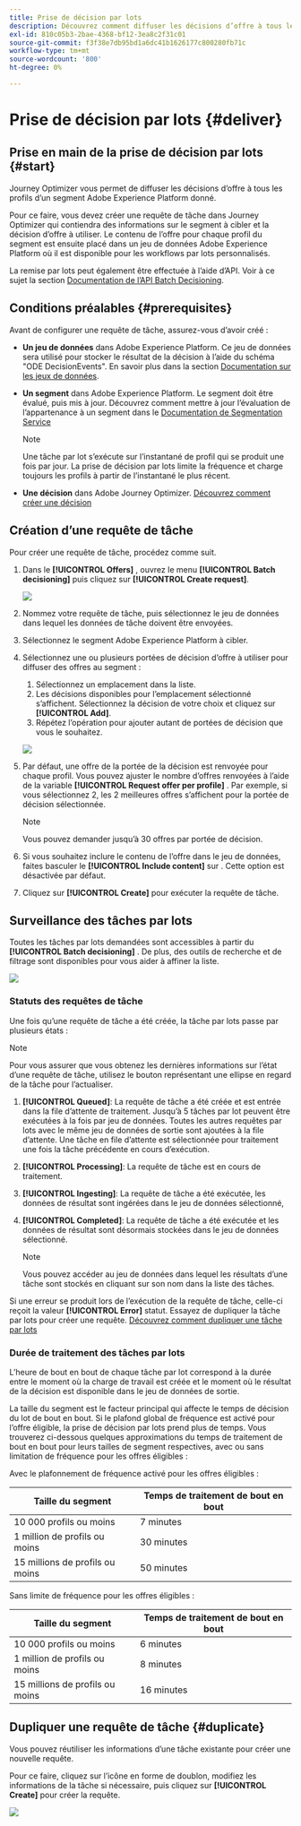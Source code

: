 ```yaml
---
title: Prise de décision par lots
description: Découvrez comment diffuser les décisions d’offre à tous les profils d’un segment Adobe Experience Platform donné.
exl-id: 810c05b3-2bae-4368-bf12-3ea8c2f31c01
source-git-commit: f3f38e7db95bd1a6dc41b1626177c800280fb71c
workflow-type: tm+mt
source-wordcount: '800'
ht-degree: 0%

---
```


# Prise de décision par lots {#deliver}

## Prise en main de la prise de décision par lots {#start}

Journey Optimizer vous permet de diffuser les décisions d’offre à tous les profils d’un segment Adobe Experience Platform donné.

Pour ce faire, vous devez créer une requête de tâche dans Journey Optimizer qui contiendra des informations sur le segment à cibler et la décision d’offre à utiliser. Le contenu de l’offre pour chaque profil du segment est ensuite placé dans un jeu de données Adobe Experience Platform où il est disponible pour les workflows par lots personnalisés.

La remise par lots peut également être effectuée à l’aide d’API. Voir à ce sujet la section [Documentation de l’API Batch Decisioning](api-reference/offer-delivery-api/batch-decisioning-api.md).

## Conditions préalables {#prerequisites}

Avant de configurer une requête de tâche, assurez-vous d’avoir créé :

* **Un jeu de données** dans Adobe Experience Platform. Ce jeu de données sera utilisé pour stocker le résultat de la décision à l’aide du schéma &quot;ODE DecisionEvents&quot;. En savoir plus dans la section [Documentation sur les jeux de données](https://experienceleague.adobe.com/docs/experience-platform/catalog/datasets/overview.html).

* **Un segment** dans Adobe Experience Platform. Le segment doit être évalué, puis mis à jour. Découvrez comment mettre à jour l’évaluation de l’appartenance à un segment dans le [Documentation de Segmentation Service](http://www.adobe.com/go/segmentation-overview-en)

   >[!NOTE]
   >
   >Une tâche par lot s’exécute sur l’instantané de profil qui se produit une fois par jour. La prise de décision par lots limite la fréquence et charge toujours les profils à partir de l’instantané le plus récent.

* **Une décision** dans Adobe Journey Optimizer. [Découvrez comment créer une décision](offer-activities/create-offer-activities.md)

<!-- in API doc, remove these info and add ref here-->

## Création d’une requête de tâche

Pour créer une requête de tâche, procédez comme suit.

1. Dans le **[!UICONTROL Offers]** , ouvrez le menu **[!UICONTROL Batch decisioning]** puis cliquez sur **[!UICONTROL Create request]**.

   ![](assets/batch-create.png)

1. Nommez votre requête de tâche, puis sélectionnez le jeu de données dans lequel les données de tâche doivent être envoyées.

1. Sélectionnez le segment Adobe Experience Platform à cibler.

1. Sélectionnez une ou plusieurs portées de décision d’offre à utiliser pour diffuser des offres au segment :
   1. Sélectionnez un emplacement dans la liste.
   1. Les décisions disponibles pour l’emplacement sélectionné s’affichent. Sélectionnez la décision de votre choix et cliquez sur **[!UICONTROL Add]**.
   1. Répétez l’opération pour ajouter autant de portées de décision que vous le souhaitez.

   ![](assets/batch-decision.png)

1. Par défaut, une offre de la portée de la décision est renvoyée pour chaque profil. Vous pouvez ajuster le nombre d’offres renvoyées à l’aide de la variable **[!UICONTROL Request offer per profile]** . Par exemple, si vous sélectionnez 2, les 2 meilleures offres s’affichent pour la portée de décision sélectionnée.

   >[!NOTE]
   >
   >Vous pouvez demander jusqu’à 30 offres par portée de décision.

1. Si vous souhaitez inclure le contenu de l’offre dans le jeu de données, faites basculer le **[!UICONTROL Include content]** sur . Cette option est désactivée par défaut.

1. Cliquez sur **[!UICONTROL Create]** pour exécuter la requête de tâche.

## Surveillance des tâches par lots

Toutes les tâches par lots demandées sont accessibles à partir du **[!UICONTROL Batch decisioning]** . De plus, des outils de recherche et de filtrage sont disponibles pour vous aider à affiner la liste.

![](assets/batch-list.png)

### Statuts des requêtes de tâche

Une fois qu’une requête de tâche a été créée, la tâche par lots passe par plusieurs états :

>[!NOTE]
>
>Pour vous assurer que vous obtenez les dernières informations sur l’état d’une requête de tâche, utilisez le bouton représentant une ellipse en regard de la tâche pour l’actualiser.

1. **[!UICONTROL Queued]**: La requête de tâche a été créée et est entrée dans la file d’attente de traitement. Jusqu’à 5 tâches par lot peuvent être exécutées à la fois par jeu de données. Toutes les autres requêtes par lots avec le même jeu de données de sortie sont ajoutées à la file d’attente. Une tâche en file d’attente est sélectionnée pour traitement une fois la tâche précédente en cours d’exécution.
1. **[!UICONTROL Processing]**: La requête de tâche est en cours de traitement.
1. **[!UICONTROL Ingesting]**: La requête de tâche a été exécutée, les données de résultat sont ingérées dans le jeu de données sélectionné,
1. **[!UICONTROL Completed]**: La requête de tâche a été exécutée et les données de résultat sont désormais stockées dans le jeu de données sélectionné.

   >[!NOTE]
   >
   >Vous pouvez accéder au jeu de données dans lequel les résultats d’une tâche sont stockés en cliquant sur son nom dans la liste des tâches.

Si une erreur se produit lors de l’exécution de la requête de tâche, celle-ci reçoit la valeur **[!UICONTROL Error]** statut. Essayez de dupliquer la tâche par lots pour créer une requête. [Découvrez comment dupliquer une tâche par lots](#duplicate)

### Durée de traitement des tâches par lots

L’heure de bout en bout de chaque tâche par lot correspond à la durée entre le moment où la charge de travail est créée et le moment où le résultat de la décision est disponible dans le jeu de données de sortie.

La taille du segment est le facteur principal qui affecte le temps de décision du lot de bout en bout. Si le plafond global de fréquence est activé pour l’offre éligible, la prise de décision par lots prend plus de temps. Vous trouverez ci-dessous quelques approximations du temps de traitement de bout en bout pour leurs tailles de segment respectives, avec ou sans limitation de fréquence pour les offres éligibles :

Avec le plafonnement de fréquence activé pour les offres éligibles :

| Taille du segment | Temps de traitement de bout en bout |
|--------------|----------------------------|
| 10 000 profils ou moins | 7 minutes |
| 1 million de profils ou moins | 30 minutes |
| 15 millions de profils ou moins | 50 minutes |

Sans limite de fréquence pour les offres éligibles :

| Taille du segment | Temps de traitement de bout en bout |
|--------------|----------------------------|
| 10 000 profils ou moins | 6 minutes |
| 1 million de profils ou moins | 8 minutes |
| 15 millions de profils ou moins | 16 minutes |

## Dupliquer une requête de tâche {#duplicate}

Vous pouvez réutiliser les informations d’une tâche existante pour créer une nouvelle requête.

Pour ce faire, cliquez sur l’icône en forme de doublon, modifiez les informations de la tâche si nécessaire, puis cliquez sur **[!UICONTROL Create]** pour créer la requête.

![](assets/batch-duplicate.png)
